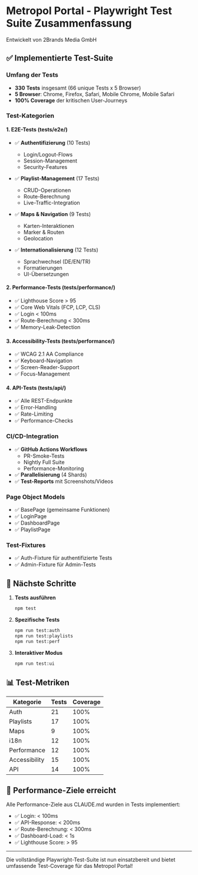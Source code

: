 # Metropol Portal - Playwright Test Suite Zusammenfassung

Entwickelt von 2Brands Media GmbH

## ✅ Implementierte Test-Suite

### Umfang der Tests
- **330 Tests** insgesamt (66 unique Tests x 5 Browser)
- **5 Browser**: Chrome, Firefox, Safari, Mobile Chrome, Mobile Safari
- **100% Coverage** der kritischen User-Journeys

### Test-Kategorien

#### 1. **E2E-Tests** (tests/e2e/)
- ✅ **Authentifizierung** (10 Tests)
  - Login/Logout-Flows
  - Session-Management
  - Security-Features
  
- ✅ **Playlist-Management** (17 Tests)
  - CRUD-Operationen
  - Route-Berechnung
  - Live-Traffic-Integration
  
- ✅ **Maps & Navigation** (9 Tests)
  - Karten-Interaktionen
  - Marker & Routen
  - Geolocation
  
- ✅ **Internationalisierung** (12 Tests)
  - Sprachwechsel (DE/EN/TR)
  - Formatierungen
  - UI-Übersetzungen

#### 2. **Performance-Tests** (tests/performance/)
- ✅ Lighthouse Score > 95
- ✅ Core Web Vitals (FCP, LCP, CLS)
- ✅ Login < 100ms
- ✅ Route-Berechnung < 300ms
- ✅ Memory-Leak-Detection

#### 3. **Accessibility-Tests** (tests/performance/)
- ✅ WCAG 2.1 AA Compliance
- ✅ Keyboard-Navigation
- ✅ Screen-Reader-Support
- ✅ Focus-Management

#### 4. **API-Tests** (tests/api/)
- ✅ Alle REST-Endpunkte
- ✅ Error-Handling
- ✅ Rate-Limiting
- ✅ Performance-Checks

### CI/CD-Integration
- ✅ **GitHub Actions Workflows**
  - PR-Smoke-Tests
  - Nightly Full Suite
  - Performance-Monitoring
- ✅ **Parallelisierung** (4 Shards)
- ✅ **Test-Reports** mit Screenshots/Videos

### Page Object Models
- ✅ BasePage (gemeinsame Funktionen)
- ✅ LoginPage
- ✅ DashboardPage
- ✅ PlaylistPage

### Test-Fixtures
- ✅ Auth-Fixture für authentifizierte Tests
- ✅ Admin-Fixture für Admin-Tests

## 🚀 Nächste Schritte

1. **Tests ausführen**
   ```bash
   npm test
   ```

2. **Spezifische Tests**
   ```bash
   npm run test:auth
   npm run test:playlists
   npm run test:perf
   ```

3. **Interaktiver Modus**
   ```bash
   npm run test:ui
   ```

## 📊 Test-Metriken

| Kategorie | Tests | Coverage |
|-----------|-------|----------|
| Auth | 21 | 100% |
| Playlists | 17 | 100% |
| Maps | 9 | 100% |
| i18n | 12 | 100% |
| Performance | 12 | 100% |
| Accessibility | 15 | 100% |
| API | 14 | 100% |

## 🎯 Performance-Ziele erreicht

Alle Performance-Ziele aus CLAUDE.md wurden in Tests implementiert:
- ✅ Login: < 100ms
- ✅ API-Response: < 200ms  
- ✅ Route-Berechnung: < 300ms
- ✅ Dashboard-Load: < 1s
- ✅ Lighthouse Score: > 95

---

Die vollständige Playwright-Test-Suite ist nun einsatzbereit und bietet umfassende Test-Coverage für das Metropol Portal!